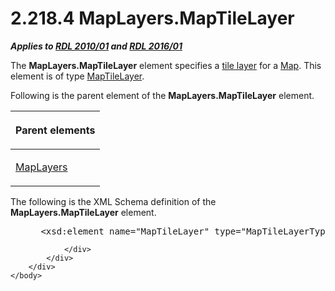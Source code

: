 <html dir="LTR" xmlns:mshelp="http://msdn.microsoft.com/mshelp" xmlns:ddue="http://ddue.schemas.microsoft.com/authoring/2003/5" xmlns:xlink="http://www.w3.org/1999/xlink" xmlns:tool="http://www.microsoft.com/tooltip">
    <head>
        <meta http-equiv="Content-Type" content="text/html; CHARSET=utf-8"></meta>
        <meta name="save" content="history"></meta>
        <title>2.218.4 MapLayers.MapTileLayer</title>
        <xml>
            <mshelp:toctitle title="2.218.4 MapLayers.MapTileLayer"></mshelp:toctitle>
            <mshelp:rltitle title="[MS-RDL]: MapLayers.MapTileLayer"></mshelp:rltitle>
            <mshelp:keyword index="A" term="07087980-11e2-4319-94f9-1315530191dc"></mshelp:keyword>
            <mshelp:attr name="DCSext.ContentType" value="open specification"></mshelp:attr>
            <mshelp:attr name="AssetID" value="07087980-11e2-4319-94f9-1315530191dc"></mshelp:attr>
            <mshelp:attr name="TopicType" value="kbRef"></mshelp:attr>
            <mshelp:attr name="DCSext.Title" value="[MS-RDL]: MapLayers.MapTileLayer" />
        </xml>
    </head>
    <body>
        <div id="header">
            <h1 class="heading">2.218.4 MapLayers.MapTileLayer</h1>
        </div>
        <div id="mainSection">
            <div id="mainBody">
                <div id="allHistory" class="saveHistory"></div>
                <div id="sectionSection0" class="section" name="collapseableSection">
                    

<p><b><i>Applies to </i></b><a href="3428e690-a348-4ec7-8a6a-8efb42d2cdee.htm"><b><i>RDL 2010/01</i></b></a><b><i>
and </i></b><a href="52ce3983-2bfc-4e72-9359-42aaf5fe4509.htm"><b><i>RDL 2016/01</i></b></a></p>

<p>The <b>MapLayers.MapTileLayer</b> element specifies a <a href="b2482b3f-74ab-4ca8-a9e5-c07955011743.htm#gt_c401b81f-dc10-4ccf-a39f-7b9e4b4a8a55">tile layer</a> for a <a href="fd166dd8-6772-4507-b3f6-50a2b7cfd6ac.htm">Map</a>. This element is of
type <a href="32cf17dc-a986-43fd-b7ce-8cb2429e565f.htm">MapTileLayer</a>.</p>

<p>Following is the parent element of the <b>MapLayers.MapTileLayer</b>
element.</p>

<table>
 <thead>
  <tr>
   <th>
   <p>Parent elements</p>
   </th>
  </tr>
 </thead>
 <tr>
  <td>
  <p><a href="6e3c29b0-8940-48ac-a950-d3db026f8e08.htm">MapLayers</a></p>
  </td>
 </tr>
</table>

<p>The following is the XML Schema definition of the <b>MapLayers.MapTileLayer</b>
element.           </p>

<dl>
<dd>
<div><pre> &lt;xsd:element name=&quot;MapTileLayer&quot; type=&quot;MapTileLayerType&quot; /&gt;
</pre></div>
</dd></dl>


                </div>
            </div>
        </div>
    </body>
</html>